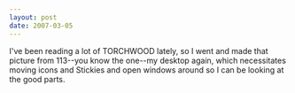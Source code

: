 ```yaml
---
layout: post
date: 2007-03-05
---
```


I've been reading a lot of TORCHWOOD lately, so I went and made that picture from 113--you know the one--my desktop again, which necessitates moving icons and Stickies and open windows around so I can be looking at the good parts.
